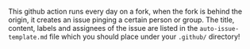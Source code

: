 This github action runs every day on a fork, when the fork is behind the origin, it creates an issue pinging a certain person or group. The title, content, labels and assignees of the issue are listed in the `auto-issue-template.md` file which you should place under your `.github/` directory!
